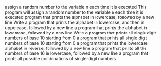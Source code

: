 assign a random number to the variable n each time it is executed
This program will assign a random number to the variable n each time it is executed
program that prints the alphabet in lowercase, followed by a new line
Write a program that prints the alphabet in lowercase, and then in uppercase, followed by a new line
a program that prints the alphabet in lowercase, followed by a new line
Write a program that prints all single digit numbers of base 10 starting from 0
a program that prints all single digit numbers of base 10 starting from 0
a program that prints the lowercase alphabet in reverse, followed by a new line
a program that prints all the numbers of base 16 in lowercase, followed by a new line
a program that prints all possible combinations of single-digit numbers

